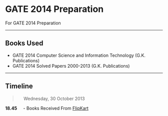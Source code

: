 GATE 2014 Preparation
=====================

For GATE 2014 Preparation

----------

**Books Used**
--------------

- GATE 2014 Computer Science and Information Technology (G.K. Publications)
- GATE 2014 Solved Papers 2000-2013 (G.K. Publications)

----------

**Timeline**
--------------

> <img src="https://raw.github.com/datachand/my-gate-2014-preparation/master/images/1383160388_calendar.png" width="15"> Wednesday, 30 October 2013

**18.45** <img src="https://raw.github.com/datachand/my-gate-2014-preparation/master/images/1383159790_Wall-clock.png" width="12"> - Books Received From [FlipKart](http://flipkart.com)
